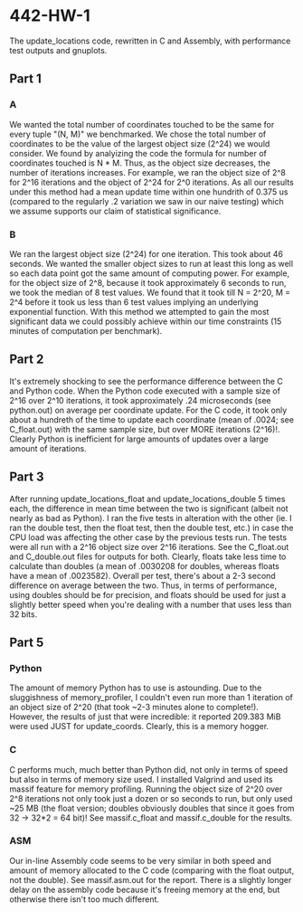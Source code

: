 # 442-HW-1

The update\_locations code, rewritten in C and Assembly, with performance test outputs and gnuplots.

## Part 1

### A

We wanted the total number of coordinates touched to be the same for every tuple "(N, M)" we benchmarked. We chose the total number of coordinates to be the value of the largest object size (2^24) we would consider. We found by analyizing the code the formula for number of coordinates touched is N * M. Thus, as the object size decreases, the number of iterations increases. For example, we ran the object size of 2^8 for 2^16 iterations and the object of 2^24 for 2^0 iterations. As all our results under this method had a mean update time within one hundrith of 0.375 us (compared to the regularly .2 variation we saw in our naive testing) which we assume supports our claim of statistical significance. 

### B

We ran the largest object size (2^24) for one iteration. This took about 46 seconds. We wanted the smaller object sizes to run at least this long as well so each data point got the same amount of computing power. For example, for the object size of 2^8, because it took approximately 6 seconds to run, we took the median of 8 test values. We found that it took till N = 2^20, M = 2^4 before it took us less than 6 test values implying an underlying exponential function. With this method we attempted to gain the most significant data we could possibly achieve within our time constraints (15 minutes of computation per benchmark).

## Part 2

It's extremely shocking to see the performance difference between the C and Python code. When the Python code executed with a sample size of 2^16 over 2^10 iterations, it took approximately .24 microseconds (see python.out) on average per coordinate update. For the C code, it took only about a hundreth of the time to update each coordinate (mean of .0024; see C\_float.out) with the same sample size, but over MORE iterations (2^16)!. Clearly Python is inefficient for large amounts of updates over a large amount of iterations.

## Part 3

After running update\_locations\_float and update\_locations\_double 5 times each, the difference in mean time between the two is significant (albeit not nearly as bad as Python). I ran the five tests in alteration with the other (ie. I ran the double test, then the float test, then the double test, etc.) in case the CPU load was affecting the other case by the previous tests run. The tests were all run with a 2^16 object size over 2^16 iterations. See the C\_float.out and C\_double.out files for outputs for both. Clearly, floats take less time to calculate than doubles (a mean of .0030208 for doubles, whereas floats have a mean of .0023582). Overall per test, there's about a 2-3 second difference on average between the two. Thus, in terms of performance, using doubles should be for precision, and floats should be used for just a slightly better speed when you're dealing with a number that uses less than 32 bits.

## Part 5

### Python

The amount of memory Python has to use is astounding. Due to the sluggishness of memory\_profiler, I couldn't even run more than 1 iteration of an object size of 2^20 (that took ~2-3 minutes alone to complete!). However, the results of just that were incredible: it reported 209.383 MiB were used JUST for update\_coords. Clearly, this is a memory hogger.

### C

C performs much, much better than Python did, not only in terms of speed but also in terms of memory size used. I installed Valgrind and used its massif feature for memory profiling. Running the object size of 2^20 over 2^8 iterations not only took just a dozen or so seconds to run, but only used ~25 MB (the float version; doubles obviously doubles that since it goes from 32 -> 32*2 = 64 bit)! See massif.c\_float and massif.c\_double for the results.

### ASM

Our in-line Assembly code seems to be very similar in both speed and amount of memory allocated to the C code (comparing with the float output, not the double). See massif.asm.out for the report. There is a slightly longer delay on the assembly code because it's freeing memory at the end, but otherwise there isn't too much different.